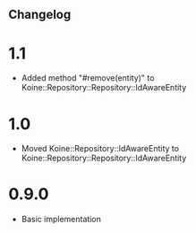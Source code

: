 Changelog
---------------

# 1.1

- Added method "#remove(entity)" to Koine::Repository::Repository::IdAwareEntity


# 1.0

- Moved Koine::Repository::IdAwareEntity to Koine::Repository::Repository::IdAwareEntity


# 0.9.0

- Basic implementation
